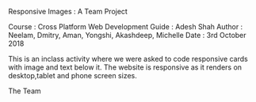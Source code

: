 Responsive Images : A Team Project

Course : Cross Platform Web Development
Guide : Adesh Shah
Author : Neelam, Dmitry, Aman, Yongshi, Akashdeep, Michelle
Date : 3rd October 2018

This is an inclass activity where we were asked to code responsive cards with image and text below it. The website is responsive as it renders on desktop,tablet and phone screen sizes.


The Team


